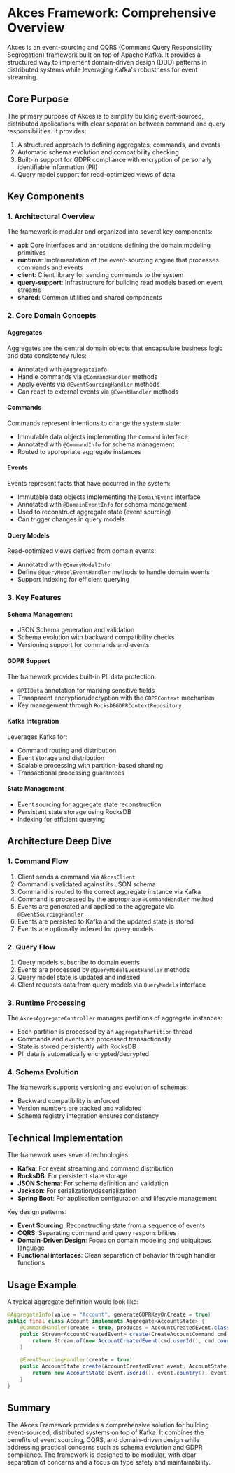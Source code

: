 # Akces Framework: Comprehensive Overview

Akces is an event-sourcing and CQRS (Command Query Responsibility Segregation) framework built on top of Apache Kafka. It provides a structured way to implement domain-driven design (DDD) patterns in distributed systems while leveraging Kafka's robustness for event streaming.

## Core Purpose

The primary purpose of Akces is to simplify building event-sourced, distributed applications with clear separation between command and query responsibilities. It provides:
1. A structured approach to defining aggregates, commands, and events
2. Automatic schema evolution and compatibility checking
3. Built-in support for GDPR compliance with encryption of personally identifiable information (PII)
4. Query model support for read-optimized views of data

## Key Components

### 1. Architectural Overview

The framework is modular and organized into several key components:

- **api**: Core interfaces and annotations defining the domain modeling primitives
- **runtime**: Implementation of the event-sourcing engine that processes commands and events
- **client**: Client library for sending commands to the system
- **query-support**: Infrastructure for building read models based on event streams
- **shared**: Common utilities and shared components

### 2. Core Domain Concepts

#### Aggregates
Aggregates are the central domain objects that encapsulate business logic and data consistency rules:
- Annotated with `@AggregateInfo`
- Handle commands via `@CommandHandler` methods
- Apply events via `@EventSourcingHandler` methods
- Can react to external events via `@EventHandler` methods

#### Commands
Commands represent intentions to change the system state:
- Immutable data objects implementing the `Command` interface
- Annotated with `@CommandInfo` for schema management
- Routed to appropriate aggregate instances

#### Events
Events represent facts that have occurred in the system:
- Immutable data objects implementing the `DomainEvent` interface
- Annotated with `@DomainEventInfo` for schema management
- Used to reconstruct aggregate state (event sourcing)
- Can trigger changes in query models

#### Query Models
Read-optimized views derived from domain events:
- Annotated with `@QueryModelInfo`
- Define `@QueryModelEventHandler` methods to handle domain events
- Support indexing for efficient querying

### 3. Key Features

#### Schema Management
- JSON Schema generation and validation
- Schema evolution with backward compatibility checks
- Versioning support for commands and events

#### GDPR Support
The framework provides built-in PII data protection:
- `@PIIData` annotation for marking sensitive fields
- Transparent encryption/decryption with the `GDPRContext` mechanism
- Key management through `RocksDBGDPRContextRepository`

#### Kafka Integration
Leverages Kafka for:
- Command routing and distribution
- Event storage and distribution
- Scalable processing with partition-based sharding
- Transactional processing guarantees

#### State Management
- Event sourcing for aggregate state reconstruction
- Persistent state storage using RocksDB
- Indexing for efficient querying

## Architecture Deep Dive

### 1. Command Flow
1. Client sends a command via `AkcesClient`
2. Command is validated against its JSON schema
3. Command is routed to the correct aggregate instance via Kafka
4. Command is processed by the appropriate `@CommandHandler` method
5. Events are generated and applied to the aggregate via `@EventSourcingHandler`
6. Events are persisted to Kafka and the updated state is stored
7. Events are optionally indexed for query models

### 2. Query Flow
1. Query models subscribe to domain events
2. Events are processed by `@QueryModelEventHandler` methods
3. Query model state is updated and indexed
4. Client requests data from query models via `QueryModels` interface

### 3. Runtime Processing
The `AkcesAggregateController` manages partitions of aggregate instances:
- Each partition is processed by an `AggregatePartition` thread
- Commands and events are processed transactionally
- State is stored persistently with RocksDB
- PII data is automatically encrypted/decrypted

### 4. Schema Evolution
The framework supports versioning and evolution of schemas:
- Backward compatibility is enforced
- Version numbers are tracked and validated
- Schema registry integration ensures consistency

## Technical Implementation

The framework uses several technologies:
- **Kafka**: For event streaming and command distribution
- **RocksDB**: For persistent state storage
- **JSON Schema**: For schema definition and validation
- **Jackson**: For serialization/deserialization
- **Spring Boot**: For application configuration and lifecycle management

Key design patterns:
- **Event Sourcing**: Reconstructing state from a sequence of events
- **CQRS**: Separating command and query responsibilities
- **Domain-Driven Design**: Focus on domain modeling and ubiquitous language
- **Functional interfaces**: Clean separation of behavior through handler functions

## Usage Example

A typical aggregate definition would look like:

```java
@AggregateInfo(value = "Account", generateGDPRKeyOnCreate = true)
public final class Account implements Aggregate<AccountState> {
    @CommandHandler(create = true, produces = AccountCreatedEvent.class, errors = {})
    public Stream<AccountCreatedEvent> create(CreateAccountCommand cmd, AccountState isNull) {
        return Stream.of(new AccountCreatedEvent(cmd.userId(), cmd.country(), cmd.firstName(), cmd.lastName(), cmd.email()));
    }

    @EventSourcingHandler(create = true)
    public AccountState create(AccountCreatedEvent event, AccountState isNull) {
        return new AccountState(event.userId(), event.country(), event.firstName(), event.lastName(), event.email());
    }
}
```

## Summary

The Akces Framework provides a comprehensive solution for building event-sourced, distributed systems on top of Kafka. It combines the benefits of event sourcing, CQRS, and domain-driven design while addressing practical concerns such as schema evolution and GDPR compliance. The framework is designed to be modular, with clear separation of concerns and a focus on type safety and maintainability.
